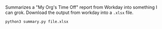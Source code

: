 Summarizes a "My Org's Time Off" report from Workday into something I can grok. Download the output from workday into a `.xlsx` file.

```python3 summary.py file.xlsx```
